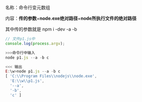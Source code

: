 名称：命令行变元数组

内容：**传的参数**+**node.exe绝对路径**+**node所执行文件的绝对路径**

其中传的参数就是 npm i -dev -a -b 



```js
// 文件p1.js中
console.log(process.argv);

>>>命令行中输入
node p1.js --a -b c

<<< 输出
E:\w>node p1.js --a -b c
[ 'C:\\Program Files\\nodejs\\node.exe',
  'E:\\w\\p1.js',
  '--a',
  '-b',
  'c' ] 
  

```

